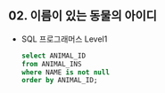 ## 02. 이름이 있는 동물의 아이디

- SQL 프로그래머스 Level1

  

  ```sql
  select ANIMAL_ID
  from ANIMAL_INS
  where NAME is not null
  order by ANIMAL_ID;
  ```
  
  